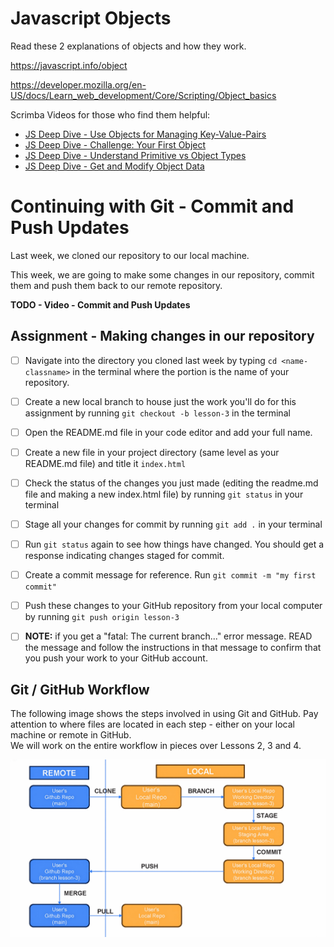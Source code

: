 

# Javascript Objects
Read these 2 explanations of objects and how they work.

  https://javascript.info/object

  https://developer.mozilla.org/en-US/docs/Learn_web_development/Core/Scripting/Object_basics


Scrimba Videos for those who find them helpful:
- [JS Deep Dive - Use Objects for Managing Key-Value-Pairs](https://scrimba.com/javascript-deep-dive-c0a/~016)
- [JS Deep Dive - Challenge: Your First Object](https://scrimba.com/javascript-deep-dive-c0a/~017)
- [JS Deep Dive - Understand Primitive vs Object Types](https://scrimba.com/javascript-deep-dive-c0a/~018)
- [JS Deep Dive - Get and Modify Object Data](https://scrimba.com/javascript-deep-dive-c0a/~019)



# Continuing with Git - Commit and Push Updates

Last week, we cloned our repository to our local machine.

This week, we are going to make some changes in our repository, commit them and push them back to our remote repository.  

**TODO - Video - Commit and Push Updates**

## Assignment - Making changes in our repository
   - [ ] Navigate into the directory you cloned last week by typing `cd <name-classname>` in the terminal where the <name-classname> portion is the name of your repository.
   - [ ] Create a new local branch to house just the work you'll do for this assignment by running `git checkout -b lesson-3` in the terminal
   - [ ] Open the README.md file in your code editor and add your full name.
   - [ ] Create a new file in your project directory (same level as your README.md file) and title it `index.html`
   - [ ] Check the status of the changes you just made (editing the readme.md file and making a new index.html file) by running `git status` in your terminal
   - [ ] Stage all your changes for commit by running `git add .` in your terminal
   - [ ] Run `git status` again to see how things have changed.  You should get a response indicating changes staged for commit.
   - [ ] Create a commit message for reference.  Run `git commit -m "my first commit"`
   - [ ] Push these changes to your GitHub repository from your local computer by running `git push origin lesson-3`
   - [ ] **NOTE:** if you get a "fatal: The current branch..." error message.  READ the message and follow the instructions in that message to confirm that you push your work to your GitHub account.


## Git / GitHub Workflow
The following image shows the steps involved in using Git and GitHub.  Pay attention to where files are located in each step - either on your local machine or remote in GitHub.  
We will work on the entire workflow in pieces over Lessons 2, 3 and 4.

![image](https://github.com/Code-the-Dream-School/intro-to-programming-2026/blob/main/assets/GitFlow.jpg?raw=true)